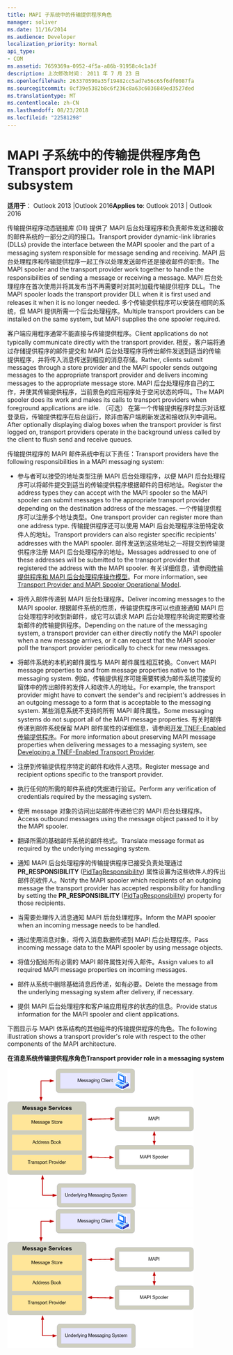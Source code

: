 ```yaml
---
title: MAPI 子系统中的传输提供程序角色
manager: soliver
ms.date: 11/16/2014
ms.audience: Developer
localization_priority: Normal
api_type:
- COM
ms.assetid: 7659369a-0952-4f5a-a86b-91958c4c1a3f
description: 上次修改时间： 2011 年 7 月 23 日
ms.openlocfilehash: 263370590a35f19482cc5ad7e56c65f6df0087fa
ms.sourcegitcommit: 0cf39e5382b8c6f236c8a63c6036849ed3527ded
ms.translationtype: MT
ms.contentlocale: zh-CN
ms.lasthandoff: 08/23/2018
ms.locfileid: "22581298"
---
```

# <a name="transport-provider-role-in-the-mapi-subsystem"></a><span data-ttu-id="b4b4d-103">MAPI 子系统中的传输提供程序角色</span><span class="sxs-lookup"><span data-stu-id="b4b4d-103">Transport provider role in the MAPI subsystem</span></span>
  
<span data-ttu-id="b4b4d-104">**适用于**： Outlook 2013 |Outlook 2016</span><span class="sxs-lookup"><span data-stu-id="b4b4d-104">**Applies to**: Outlook 2013 | Outlook 2016</span></span> 
  
<span data-ttu-id="b4b4d-105">传输提供程序动态链接库 (Dll) 提供了 MAPI 后台处理程序和负责邮件发送和接收的邮件系统的一部分之间的接口。</span><span class="sxs-lookup"><span data-stu-id="b4b4d-105">Transport provider dynamic-link libraries (DLLs) provide the interface between the MAPI spooler and the part of a messaging system responsible for message sending and receiving.</span></span> <span data-ttu-id="b4b4d-106">MAPI 后台处理程序和传输提供程序一起工作以处理发送邮件还是接收邮件的职责。</span><span class="sxs-lookup"><span data-stu-id="b4b4d-106">The MAPI spooler and the transport provider work together to handle the responsibilities of sending a message or receiving a message.</span></span> <span data-ttu-id="b4b4d-107">MAPI 后台处理程序在首次使用并将其发布当不再需要时对其时加载传输提供程序 DLL。</span><span class="sxs-lookup"><span data-stu-id="b4b4d-107">The MAPI spooler loads the transport provider DLL when it is first used and releases it when it is no longer needed.</span></span> <span data-ttu-id="b4b4d-108">多个传输提供程序可以安装在相同的系统，但 MAPI 提供所需一个后台处理程序。</span><span class="sxs-lookup"><span data-stu-id="b4b4d-108">Multiple transport providers can be installed on the same system, but MAPI supplies the one spooler required.</span></span>
  
<span data-ttu-id="b4b4d-109">客户端应用程序通常不能直接与传输提供程序。</span><span class="sxs-lookup"><span data-stu-id="b4b4d-109">Client applications do not typically communicate directly with the transport provider.</span></span> <span data-ttu-id="b4b4d-110">相反，客户端将通过存储提供程序的邮件提交和 MAPI 后台处理程序将传出邮件发送到适当的传输提供程序，并将传入消息传送到相应的消息存储。</span><span class="sxs-lookup"><span data-stu-id="b4b4d-110">Rather, clients submit messages through a store provider and the MAPI spooler sends outgoing messages to the appropriate transport provider and delivers incoming messages to the appropriate message store.</span></span> <span data-ttu-id="b4b4d-111">MAPI 后台处理程序自己的工作，并使其传输提供程序，当前景色的应用程序处于空闲状态的呼叫。</span><span class="sxs-lookup"><span data-stu-id="b4b4d-111">The MAPI spooler does its work and makes its calls to transport providers when foreground applications are idle.</span></span> <span data-ttu-id="b4b4d-112">（可选） 在第一个传输提供程序时显示对话框登录后，传输提供程序在后台运行，除非由客户端刷新发送和接收队列中调用。</span><span class="sxs-lookup"><span data-stu-id="b4b4d-112">After optionally displaying dialog boxes when the transport provider is first logged on, transport providers operate in the background unless called by the client to flush send and receive queues.</span></span> 
  
<span data-ttu-id="b4b4d-113">传输提供程序的 MAPI 邮件系统中有以下责任：</span><span class="sxs-lookup"><span data-stu-id="b4b4d-113">Transport providers have the following responsibilities in a MAPI messaging system:</span></span>
  
- <span data-ttu-id="b4b4d-114">参与者可以接受的地址类型注册 MAPI 后台处理程序，以便 MAPI 后台处理程序可以将邮件提交到适当的传输提供程序根据邮件的目标地址。</span><span class="sxs-lookup"><span data-stu-id="b4b4d-114">Register the address types they can accept with the MAPI spooler so the MAPI spooler can submit messages to the appropriate transport provider depending on the destination address of the messages.</span></span> <span data-ttu-id="b4b4d-115">一个传输提供程序可以注册多个地址类型。</span><span class="sxs-lookup"><span data-stu-id="b4b4d-115">One transport provider can register more than one address type.</span></span> <span data-ttu-id="b4b4d-116">传输提供程序还可以使用 MAPI 后台处理程序注册特定收件人的地址。</span><span class="sxs-lookup"><span data-stu-id="b4b4d-116">Transport providers can also register specific recipients' addresses with the MAPI spooler.</span></span> <span data-ttu-id="b4b4d-117">邮件发送到这些地址之一将提交到传输提供程序注册 MAPI 后台处理程序的地址。</span><span class="sxs-lookup"><span data-stu-id="b4b4d-117">Messages addressed to one of these addresses will be submitted to the transport provider that registered the address with the MAPI spooler.</span></span> <span data-ttu-id="b4b4d-118">有关详细信息，请参阅[传输提供程序和 MAPI 后台处理程序操作模型](transport-provider-and-mapi-spooler-operational-model.md)。</span><span class="sxs-lookup"><span data-stu-id="b4b4d-118">For more information, see [Transport Provider and MAPI Spooler Operational Model](transport-provider-and-mapi-spooler-operational-model.md).</span></span>
    
- <span data-ttu-id="b4b4d-119">将传入邮件传递到 MAPI 后台处理程序。</span><span class="sxs-lookup"><span data-stu-id="b4b4d-119">Deliver incoming messages to the MAPI spooler.</span></span> <span data-ttu-id="b4b4d-120">根据邮件系统的性质，传输提供程序可以也直接通知 MAPI 后台处理程序时收到新邮件，或它可以请求 MAPI 后台处理程序轮询定期要检查新邮件的传输提供程序。</span><span class="sxs-lookup"><span data-stu-id="b4b4d-120">Depending on the nature of the messaging system, a transport provider can either directly notify the MAPI spooler when a new message arrives, or it can request that the MAPI spooler poll the transport provider periodically to check for new messages.</span></span>
    
- <span data-ttu-id="b4b4d-121">将邮件系统的本机的邮件属性与 MAPI 邮件属性相互转换。</span><span class="sxs-lookup"><span data-stu-id="b4b4d-121">Convert MAPI message properties to and from message properties native to the messaging system.</span></span> <span data-ttu-id="b4b4d-122">例如，传输提供程序可能需要转换为邮件系统可接受的窗体中的传出邮件的发件人和收件人的地址。</span><span class="sxs-lookup"><span data-stu-id="b4b4d-122">For example, the transport provider might have to convert the sender's and recipient's addresses in an outgoing message to a form that is acceptable to the messaging system.</span></span> <span data-ttu-id="b4b4d-123">某些消息系统不支持的所有 MAPI 邮件属性。</span><span class="sxs-lookup"><span data-stu-id="b4b4d-123">Some messaging systems do not support all of the MAPI message properties.</span></span> <span data-ttu-id="b4b4d-124">有关时邮件传递到邮件系统保留 MAPI 邮件属性的详细信息，请参阅[开发 TNEF-Enabled 传输提供程序](developing-a-tnef-enabled-transport-provider.md)。</span><span class="sxs-lookup"><span data-stu-id="b4b4d-124">For more information about preserving MAPI message properties when delivering messages to a messaging system, see [Developing a TNEF-Enabled Transport Provider](developing-a-tnef-enabled-transport-provider.md).</span></span>
    
- <span data-ttu-id="b4b4d-125">注册到传输提供程序特定的邮件和收件人选项。</span><span class="sxs-lookup"><span data-stu-id="b4b4d-125">Register message and recipient options specific to the transport provider.</span></span>
    
- <span data-ttu-id="b4b4d-126">执行任何的所需的邮件系统的凭据进行验证。</span><span class="sxs-lookup"><span data-stu-id="b4b4d-126">Perform any verification of credentials required by the messaging system.</span></span>
    
- <span data-ttu-id="b4b4d-127">使用 message 对象的访问出站邮件传递给它的 MAPI 后台处理程序。</span><span class="sxs-lookup"><span data-stu-id="b4b4d-127">Access outbound messages using the message object passed to it by the MAPI spooler.</span></span>
    
- <span data-ttu-id="b4b4d-128">翻译所需的基础邮件系统的邮件格式。</span><span class="sxs-lookup"><span data-stu-id="b4b4d-128">Translate message format as required by the underlying messaging system.</span></span>
    
- <span data-ttu-id="b4b4d-129">通知 MAPI 后台处理程序的传输提供程序已接受负责处理通过**PR_RESPONSIBILITY** ([PidTagResponsibility](pidtagresponsibility-canonical-property.md)) 属性设置为这些收件人的传出邮件的收件人。</span><span class="sxs-lookup"><span data-stu-id="b4b4d-129">Notify the MAPI spooler which recipients of an outgoing message the transport provider has accepted responsibility for handling by setting the **PR_RESPONSIBILITY** ([PidTagResponsibility](pidtagresponsibility-canonical-property.md)) property for those recipients.</span></span>
    
- <span data-ttu-id="b4b4d-130">当需要处理传入消息通知 MAPI 后台处理程序。</span><span class="sxs-lookup"><span data-stu-id="b4b4d-130">Inform the MAPI spooler when an incoming message needs to be handled.</span></span>
    
- <span data-ttu-id="b4b4d-131">通过使用消息对象，将传入消息数据传递到 MAPI 后台处理程序。</span><span class="sxs-lookup"><span data-stu-id="b4b4d-131">Pass incoming message data to the MAPI spooler by using message objects.</span></span>
    
- <span data-ttu-id="b4b4d-132">将值分配给所有必需的 MAPI 邮件属性对传入邮件。</span><span class="sxs-lookup"><span data-stu-id="b4b4d-132">Assign values to all required MAPI message properties on incoming messages.</span></span>
    
- <span data-ttu-id="b4b4d-133">邮件从系统中删除基础消息后传递，如有必要。</span><span class="sxs-lookup"><span data-stu-id="b4b4d-133">Delete the message from the underlying messaging system after delivery, if necessary.</span></span>
    
- <span data-ttu-id="b4b4d-134">提供 MAPI 后台处理程序和客户端应用程序的状态的信息。</span><span class="sxs-lookup"><span data-stu-id="b4b4d-134">Provide status information for the MAPI spooler and client applications.</span></span>
    
<span data-ttu-id="b4b4d-135">下图显示与 MAPI 体系结构的其他组件的传输提供程序的角色。</span><span class="sxs-lookup"><span data-stu-id="b4b4d-135">The following illustration shows a transport provider's role with respect to the other components of the MAPI architecture.</span></span>
  
<span data-ttu-id="b4b4d-136">**在消息系统传输提供程序角色**</span><span class="sxs-lookup"><span data-stu-id="b4b4d-136">**Transport provider role in a messaging system**</span></span>
  
<span data-ttu-id="b4b4d-137">![在消息系统传输提供程序角色](media/xp01.gif "在消息系统传输提供程序角色")</span><span class="sxs-lookup"><span data-stu-id="b4b4d-137">![Transport provider role in a messaging system](media/xp01.gif "Transport provider role in a messaging system")</span></span>
  

